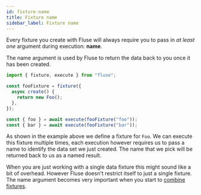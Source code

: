 ```yaml
---
id: fixture-name
title: Fixture name
sidebar_label: Fixture name
---
```


Every fixture you create with Fluse will always require you to pass in _at least one_ argument during execution: **name**.

The name argument is used by Fluse to return the data back to you once it has been created.

```typescript
import { fixture, execute } from "fluse";

const fooFixture = fixture({
  async create() {
    return new Foo();
  },
});

const { foo } = await execute(fooFixture("foo"));
const { bar } = await execute(fooFixture("bar"));
```

As shown in the example above we define a fixture for `Foo`. We can execute this fixture multiple times, each execution however requires us to pass a name to identify the data set we just created. The name that we pick will be returned back to us as a named result.

When you are just working with a single data fixture this might sound like a bit of overhead. However Fluse doesn't restrict itself to just a single fixture. The name argument becomes very important when you start to [combine fixtures](./combining-fixtures.md).
